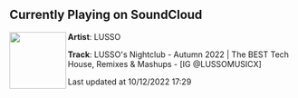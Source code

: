 ## Currently Playing on SoundCloud

[<img align="left" width="100" src="https://i1.sndcdn.com/artworks-3Ah7JuMnKDPdK00B-TLdB5g-t500x500.jpg">](https://soundcloud.com/lussomusic/lussos-nightclub-autumn-2022)

**Artist**: LUSSO 

**Track**: LUSSO's Nightclub - Autumn 2022 | The BEST Tech House, Remixes & Mashups - [IG @LUSSOMUSICX]

Last updated at 10/12/2022 17:29
